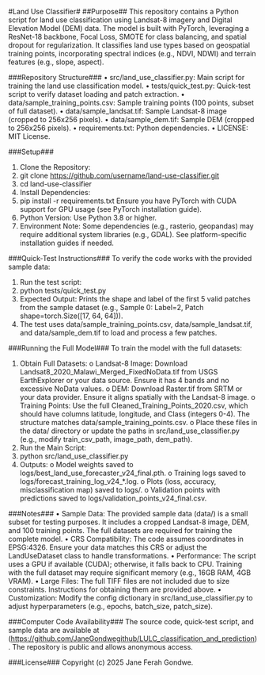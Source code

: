 #Land Use Classifier#
##Purpose##
This repository contains a Python script for land use classification using Landsat-8 imagery and Digital Elevation Model (DEM) data. The model is built with PyTorch, leveraging a ResNet-18 backbone, Focal Loss, SMOTE for class balancing, and spatial dropout for regularization. It classifies land use types based on geospatial training points, incorporating spectral indices (e.g., NDVI, NDWI) and terrain features (e.g., slope, aspect).

###Repository Structure###
•	src/land_use_classifier.py: Main script for training the land use classification model.
•	tests/quick_test.py: Quick-test script to verify dataset loading and patch extraction.
•	data/sample_training_points.csv: Sample training points (100 points, subset of full dataset).
•	data/sample_landsat.tif: Sample Landsat-8 image (cropped to 256x256 pixels).
•	data/sample_dem.tif: Sample DEM (cropped to 256x256 pixels).
•	requirements.txt: Python dependencies.
•	LICENSE: MIT License.

###Setup###
1.	Clone the Repository:
2.	git clone https://github.com/username/land-use-classifier.git
3.	cd land-use-classifier
4.	Install Dependencies:
5.	pip install -r requirements.txt
Ensure you have PyTorch with CUDA support for GPU usage (see PyTorch installation guide).
6.	Python Version: Use Python 3.8 or higher.
7.	Environment Note: Some dependencies (e.g., rasterio, geopandas) may require additional system libraries (e.g., GDAL). See platform-specific installation guides if needed.
   
###Quick-Test Instructions###
To verify the code works with the provided sample data:
1.	Run the test script:
2.	python tests/quick_test.py
3.	Expected Output: Prints the shape and label of the first 5 valid patches from the sample dataset (e.g., Sample 0: Label=2, Patch shape=torch.Size([17, 64, 64])).
4.	The test uses data/sample_training_points.csv, data/sample_landsat.tif, and data/sample_dem.tif to load and process a few patches.
   
###Running the Full Model###
To train the model with the full datasets:
1.	Obtain Full Datasets:
o	Landsat-8 Image: Download Landsat8_2020_Malawi_Merged_FixedNoData.tif from USGS EarthExplorer or your data source. Ensure it has 4 bands and no excessive NoData values.
o	DEM: Download Raster.tif from SRTM or your data provider. Ensure it aligns spatially with the Landsat-8 image.
o	Training Points: Use the full Cleaned_Training_Points_2020.csv, which should have columns latitude, longitude, and Class (integers 0-4). The structure matches data/sample_training_points.csv.
o	Place these files in the data/ directory or update the paths in src/land_use_classifier.py (e.g., modify train_csv_path, image_path, dem_path).
2.	Run the Main Script:
3.	python src/land_use_classifier.py
4.	Outputs:
o	Model weights saved to logs/best_land_use_forecaster_v24_final.pth.
o	Training logs saved to logs/forecast_training_log_v24_*.log.
o	Plots (loss, accuracy, misclassification map) saved to logs/.
o	Validation points with predictions saved to logs/validation_points_v24_final.csv.

###Notes###
•	Sample Data: The provided sample data (data/) is a small subset for testing purposes. It includes a cropped Landsat-8 image, DEM, and 100 training points. The full datasets are required for training the complete model.
•	CRS Compatibility: The code assumes coordinates in EPSG:4326. Ensure your data matches this CRS or adjust the LandUseDataset class to handle transformations.
•	Performance: The script uses a GPU if available (CUDA); otherwise, it falls back to CPU. Training with the full dataset may require significant memory (e.g., 16GB RAM, 4GB VRAM).
•	Large Files: The full TIFF files are not included due to size constraints. Instructions for obtaining them are provided above.
•	Customization: Modify the config dictionary in src/land_use_classifier.py to adjust hyperparameters (e.g., epochs, batch_size, patch_size).

###Computer Code Availability###
The source code, quick-test script, and sample data are available at (https://github.com/JaneGondwegithub/LULC_classification_and_prediction). The repository is public and allows anonymous access.

###License###
Copyright (c) 2025 Jane Ferah Gondwe.

